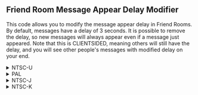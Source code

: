 ## Friend Room Message Appear Delay Modifier

This code allows you to modify the message appear delay in Friend Rooms. By default, messages have a delay of 3 seconds. It is possible to remove the delay, so new messages will always appear even if a message just appeared. Note that this is CLIENTSIDED, meaning others will still have the delay, and you will see other people's messages with modified delay on your end.

<details>
<summary>NTSC-U</summary>

XX: Seconds in Frames (Original is 0xB4 -> 180 frames -> 3 seconds)

```powerpc
0462AE4C 2C0000XX
```
</details>

<details>
<summary>PAL</summary>

XX: Seconds in Frames (Original is 0xB4 -> 180 frames -> 3 seconds)

```powerpc
045DA8D8 2C0000XX
```
</details>

<details>
<summary>NTSC-J</summary>

XX: Seconds in Frames (Original is 0xB4 -> 180 frames -> 3 seconds)

```powerpc
045DA1B4 2C0000XX
```
</details>

<details>
<summary>NTSC-K</summary>

XX: Seconds in Frames (Original is 0xB4 -> 180 frames -> 3 seconds)

```powerpc
045C8A74 2C0000XX
```
</details>